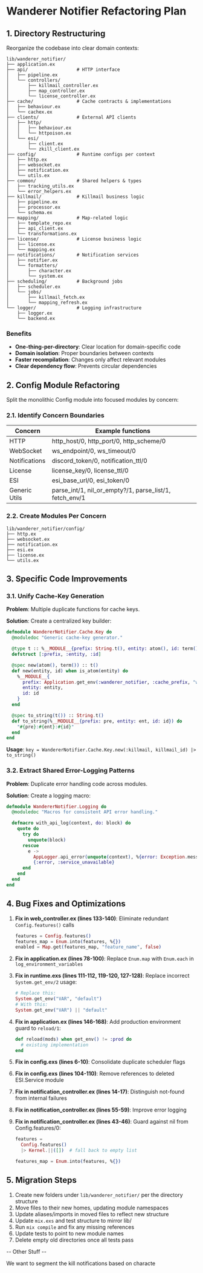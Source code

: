 # Wanderer Notifier Refactoring Plan

## 1. Directory Restructuring

Reorganize the codebase into clear domain contexts:

```
lib/wanderer_notifier/
├── application.ex
├── api/                  # HTTP interface
│   ├── pipeline.ex
│   └── controllers/
│       ├── killmail_controller.ex
│       ├── map_controller.ex
│       └── license_controller.ex
├── cache/                # Cache contracts & implementations
│   ├── behaviour.ex
│   └── cachex.ex
├── clients/              # External API clients
│   ├── http/
│   │   ├── behaviour.ex
│   │   └── httpoison.ex
│   └── esi/
│       ├── client.ex
│       └── zkill_client.ex
├── config/               # Runtime configs per context
│   ├── http.ex
│   ├── websocket.ex
│   ├── notification.ex
│   └── utils.ex
├── common/               # Shared helpers & types
│   ├── tracking_utils.ex
│   └── error_helpers.ex
├── killmail/             # Killmail business logic
│   ├── pipeline.ex
│   ├── processor.ex
│   └── schema.ex
├── mapping/              # Map-related logic
│   ├── template_repo.ex
│   ├── api_client.ex
│   └── transformations.ex
├── license/              # License business logic
│   ├── license.ex
│   └── mapping.ex
├── notifications/        # Notification services
│   ├── notifier.ex
│   └── formatters/
│       ├── character.ex
│       └── system.ex
├── scheduling/           # Background jobs
│   ├── scheduler.ex
│   └── jobs/
│       ├── killmail_fetch.ex
│       └── mapping_refresh.ex
└── logger/               # Logging infrastructure
    ├── logger.ex
    └── backend.ex
```

### Benefits

- **One-thing-per-directory**: Clear location for domain-specific code
- **Domain isolation**: Proper boundaries between contexts
- **Faster recompilation**: Changes only affect relevant modules
- **Clear dependency flow**: Prevents circular dependencies

## 2. Config Module Refactoring

Split the monolithic Config module into focused modules by concern:

### 2.1. Identify Concern Boundaries

| Concern       | Example functions                                       |
| ------------- | ------------------------------------------------------- |
| HTTP          | http_host/0, http_port/0, http_scheme/0                 |
| WebSocket     | ws_endpoint/0, ws_timeout/0                             |
| Notifications | discord_token/0, notification_ttl/0                     |
| License       | license_key/0, license_ttl/0                            |
| ESI           | esi_base_url/0, esi_token/0                             |
| Generic Utils | parse_int/1, nil_or_empty?/1, parse_list/1, fetch_env/1 |

### 2.2. Create Modules Per Concern

```
lib/wanderer_notifier/config/
├── http.ex
├── websocket.ex
├── notification.ex
├── esi.ex
├── license.ex
└── utils.ex
```

## 3. Specific Code Improvements

### 3.1. Unify Cache-Key Generation

**Problem**: Multiple duplicate functions for cache keys.

**Solution**: Create a centralized key builder:

```elixir
defmodule WandererNotifier.Cache.Key do
  @moduledoc "Generic cache-key generator."

  @type t :: %__MODULE__{prefix: String.t(), entity: atom(), id: term()}
  defstruct [:prefix, :entity, :id]

  @spec new(atom(), term()) :: t()
  def new(entity, id) when is_atom(entity) do
    %__MODULE__{
      prefix: Application.get_env(:wanderer_notifier, :cache_prefix, "wn"),
      entity: entity,
      id: id
    }
  end

  @spec to_string(t()) :: String.t()
  def to_string(%__MODULE__{prefix: pre, entity: ent, id: id}) do
    "#{pre}:#{ent}:#{id}"
  end
end
```

**Usage**: `key = WandererNotifier.Cache.Key.new(:killmail, killmail_id) |> to_string()`

### 3.2. Extract Shared Error-Logging Patterns

**Problem**: Duplicate error handling code across modules.

**Solution**: Create a logging macro:

```elixir
defmodule WandererNotifier.Logging do
  @moduledoc "Macros for consistent API error handling."

  defmacro with_api_log(context, do: block) do
    quote do
      try do
        unquote(block)
      rescue
        e ->
          AppLogger.api_error(unquote(context), %{error: Exception.message(e)})
          {:error, :service_unavailable}
      end
    end
  end
end
```

## 4. Bug Fixes and Optimizations

1. **Fix in web_controller.ex (lines 133-140)**: Eliminate redundant `Config.features()` calls

   ```elixir
   features = Config.features()
   features_map = Enum.into(features, %{})
   enabled = Map.get(features_map, "feature_name", false)
   ```

2. **Fix in application.ex (lines 78-100)**: Replace `Enum.map` with `Enum.each` in `log_environment_variables`

3. **Fix in runtime.exs (lines 111-112, 119-120, 127-128)**: Replace incorrect `System.get_env/2` usage:

   ```elixir
   # Replace this:
   System.get_env("VAR", "default")
   # With this:
   System.get_env("VAR") || "default"
   ```

4. **Fix in application.ex (lines 146-168)**: Add production environment guard to `reload/1`:

   ```elixir
   def reload(mods) when get_env() != :prod do
     # existing implementation
   end
   ```

5. **Fix in config.exs (lines 6-10)**: Consolidate duplicate scheduler flags

6. **Fix in config.exs (lines 104-110)**: Remove references to deleted ESI.Service module

7. **Fix in notification_controller.ex (lines 14-17)**: Distinguish not-found from internal failures

8. **Fix in notification_controller.ex (lines 55-59)**: Improve error logging

9. **Fix in notification_controller.ex (lines 43-46)**: Guard against nil from Config.features/0:

   ```elixir
   features =
     Config.features()
     |> Kernel.||([])  # fall back to empty list

   features_map = Enum.into(features, %{})
   ```

## 5. Migration Steps

1. Create new folders under `lib/wanderer_notifier/` per the directory structure
2. Move files to their new homes, updating module namespaces
3. Update aliases/imports in moved files to reflect new structure
4. Update `mix.exs` and test structure to mirror lib/
5. Run `mix compile` and fix any missing references
6. Update tests to point to new module names
7. Delete empty old directories once all tests pass

-- Other Stuff --

We want to segment the kill notifications based on characte